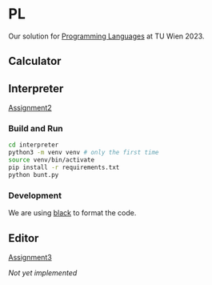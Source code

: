 # PL
Our solution for [Programming Languages](https://tiss.tuwien.ac.at/course/educationDetails.xhtml?dswid=6957&dsrid=318&courseNr=185208&semester=2023S&locale=en) at TU Wien 2023.

## Calculator

## Interpreter

[Assignment2](https://tuwel.tuwien.ac.at/pluginfile.php/3542105/mod_folder/content/0/aufgabe2.pdf)

### Build and Run

```bash
cd interpreter
python3 -m venv venv # only the first time
source venv/bin/activate
pip install -r requirements.txt
python bunt.py
```

### Development

We are using [black](https://github.com/psf/black) to format the code.


## Editor

[Assignment3](https://tuwel.tuwien.ac.at/pluginfile.php/3542105/mod_folder/content/0/aufgabe3.pdf)

_Not yet implemented_

